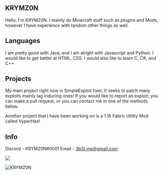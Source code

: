 ## KRYMZ0N
Hello, I'm KRYMZ0N. I mainly do Minecraft stuff such as plugins and Mods, however I have experience with random other things as well.
## Languages
I am pretty good with Java, and I am alright with Javascript and Python. 
I would like to get better at HTML, CSS.
I would also like to learn C, C#, and C++

## Projects
My main project right now is SimpleExploit fixer, It seeks to patch many exploits mainly lag inducing ones! If you would like to report an exploit, you can make a pull request, or you can contact me in one of the methods below. 

Another project that I have been working on is a 1.16 Fabric Utility Mod called VyperHax!

## Info
Discord - KRYMZ0N#0001
Email - 3b3t.me@gmail.com

<p><img align="center" s<p align="center"><img align="center" src="https://github-readme-stats.vercel.app/api?username=KRYMZ0N&theme=jolly&show_icons=true)"></p>
<p> <img src="https://komarev.com/ghpvc/?username=KRYMZ0N" alt="KRYMZ0N" /> </p>

